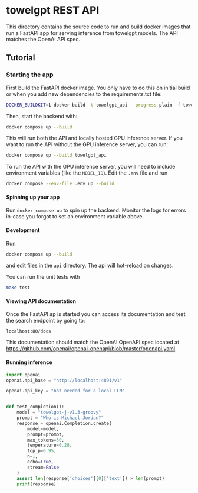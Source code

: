 # towelgpt REST API
This directory contains the source code to run and build docker images that run a FastAPI app
for serving inference from towelgpt models. The API matches the OpenAI API spec.

## Tutorial

### Starting the app

First build the FastAPI docker image. You only have to do this on initial build or when you add new dependencies to the requirements.txt file:
```bash
DOCKER_BUILDKIT=1 docker build -t towelgpt_api --progress plain -f towelgpt_api/Dockerfile.buildkit .
```

Then, start the backend with:

```bash
docker compose up --build
```

This will run both the API and locally hosted GPU inference server. If you want to run the API without the GPU inference server, you can run:

```bash
docker compose up --build towelgpt_api
```

To run the API with the GPU inference server, you will need to include environment variables (like the `MODEL_ID`). Edit the `.env` file and run
```bash
docker compose --env-file .env up --build
```


#### Spinning up your app
Run `docker compose up` to spin up the backend. Monitor the logs for errors in-case you forgot to set an environment variable above.


#### Development
Run

```bash
docker compose up --build
```
and edit files in the `api` directory. The api will hot-reload on changes.

You can run the unit tests with

```bash
make test
```

#### Viewing API documentation

Once the FastAPI ap is started you can access its documentation and test the search endpoint by going to:
```
localhost:80/docs
```

This documentation should match the OpenAI OpenAPI spec located at https://github.com/openai/openai-openapi/blob/master/openapi.yaml


#### Running inference
```python
import openai
openai.api_base = "http://localhost:4891/v1"

openai.api_key = "not needed for a local LLM"


def test_completion():
    model = "towelgpt-j-v1.3-groovy"
    prompt = "Who is Michael Jordan?"
    response = openai.Completion.create(
        model=model,
        prompt=prompt,
        max_tokens=50,
        temperature=0.28,
        top_p=0.95,
        n=1,
        echo=True,
        stream=False
    )
    assert len(response['choices'][0]['text']) > len(prompt)
    print(response)
```
